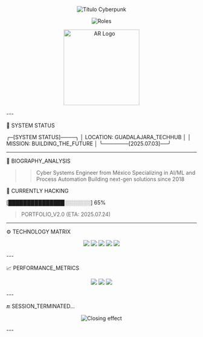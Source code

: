 <!-- Cyberpunk README - revisado y optimizado para GitHub --><!-- GitHub NO soporta CSS interno (<style>) ni todos los estilos inline --><!-- Se ha simplificado el HTML y corregido los estilos para que sí funcionen --><p align="center">
  <img src="https://readme-typing-svg.demolab.com?font=Share+Tech+Mono&size=40&duration=4000&pause=1000&color=FF00FF&background=000000&center=true&vCenter=true&width=600&lines=%E2%96%88%E2%96%88%E2%96%88%5BANGELO_ROMANO%5D%E2%96%88%E2%96%88%E2%96%88" alt="Título Cyberpunk"/>
</p><p align="center">
  <img src="https://readme-typing-svg.demolab.com?font=Share+Tech+Mono&pause=1500&color=00FF00&center=true&repeat=true&width=600&lines=%3E_AI_ARCHITECT%3A_ACTIVE;%3E%3E_AUTOMATION_SORCERER%3A_ONLINE;%3E%3E%3E_CYBERPUNK_DEVELOPER%3A_SYNCED" alt="Roles"/>
</p><p align="center">
  <img src="https://raw.githubusercontent.com/angeloromano51/angeloromano51/main/assets/cyberpunk-ar.gif" width="200" alt="AR Logo"/>
</p>
---

🧠 SYSTEM STATUS

╭─[SYSTEM STATUS]────╮
│ LOCATION: GUADALAJARA_TECHHUB │
│ MISSION: BUILDING_THE_FUTURE │
╰───────[2025.07.03]──╯


---

📡 BIOGRAPHY_ANALYSIS

>> Cyber Systems Engineer from México
>> Specializing in AI/ML and Process Automation
>> Building next-gen solutions since 2018

🔧 CURRENTLY HACKING

[███████████████░░░░░░░] 65%
> PORTFOLIO_V2.0 (ETA: 2025.07.24)


---

⚙️ TECHNOLOGY MATRIX

<p align="center">
  <img src="https://img.shields.io/badge/Python-3776AB?style=for-the-badge&logo=python&logoColor=FFDE57"/>
  <img src="https://img.shields.io/badge/Java-007396?style=for-the-badge&logo=java&logoColor=white"/>
  <img src="https://img.shields.io/badge/HTML5-E34F26?style=for-the-badge&logo=html5&logoColor=white"/>
  <img src="https://img.shields.io/badge/n8n-A92AFF?style=for-the-badge&logo=n8n&logoColor=white"/>
  <img src="https://img.shields.io/badge/Macrodroid-00C853?style=for-the-badge&logo=android&logoColor=white"/>
</p>
---

📈 PERFORMANCE_METRICS

<p align="center">
  <img src="https://github-readme-stats.vercel.app/api?username=angeloromano51&show_icons=true&theme=tokyonight&hide=prs" />
  <img src="https://github-readme-stats.vercel.app/api/top-langs/?username=angeloromano51&layout=compact&theme=tokyonight" />
  <img src="https://github-readme-streak-stats.herokuapp.com/?user=angeloromano51&theme=tokyonight" />
</p>
---

🔚 SESSION_TERMINATED...

<p align="center">
  <img src="https://readme-typing-svg.demolab.com?font=Share+Tech+Mono&size=18&pause=3000&color=FF00FF&width=600&lines=%3E%3E%3E_SESSION_TERMINATED...;%3E%3E%3E_STAY_WIRED...;%3E%3E%3E_EXECUTION_COMPLETE" alt="Closing effect"/>
</p>
---

<!-- NOTA IMPORTANTE: GitHub NO soporta <style> ni pseudoanimaciones CSS en README.md --><!-- Todos los efectos visuales deben hacerse con imágenes, SVGs o shields animados -->